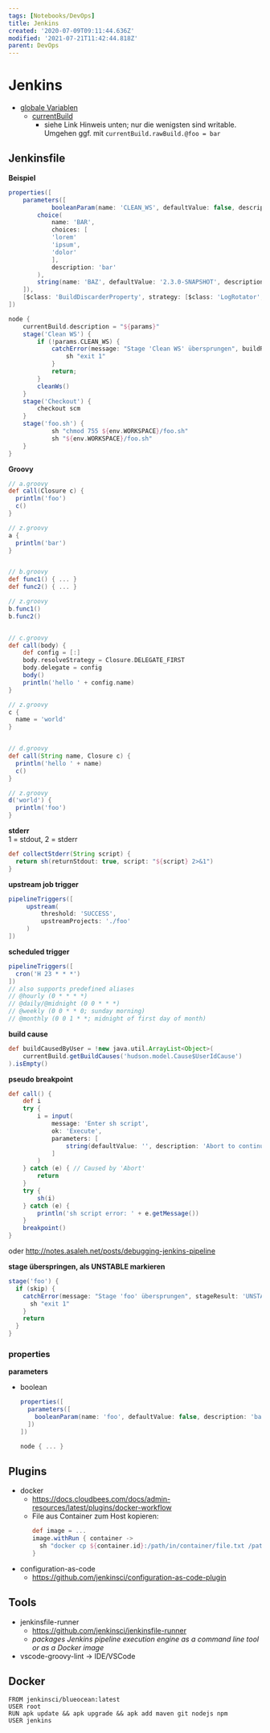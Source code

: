 ```yaml
---
tags: [Notebooks/DevOps]
title: Jenkins
created: '2020-07-09T09:11:44.636Z'
modified: '2021-07-21T11:42:44.818Z'
parent: DevOps
---
```


# Jenkins

- [globale Variablen](https://opensource.triology.de/jenkins/pipeline-syntax/globals)
  - [currentBuild](https://opensource.triology.de/jenkins/pipeline-syntax/globals#currentBuild)
    - siehe Link Hinweis unten; nur die wenigsten sind writable. Umgehen ggf. mit `currentBuild.rawBuild.@foo = bar`


## Jenkinsfile

**Beispiel**
```groovy
properties([
	parameters([
        	booleanParam(name: 'CLEAN_WS', defaultValue: false, description: 'Workspace vorher löschen?'),
		choice(
		    name: 'BAR',
		    choices: [
			'lorem'
			'ipsum',
			'dolor'
		    ],
		    description: 'bar'
		),
		string(name: 'BAZ', defaultValue: '2.3.0-SNAPSHOT', description: '')
	]),
  	[$class: 'BuildDiscarderProperty', strategy: [$class: 'LogRotator', artifactDaysToKeepStr: '', artifactNumToKeepStr: '10', daysToKeepStr: '', numToKeepStr: '10']]
])

node {
  	currentBuild.description = "${params}"
	stage('Clean WS') {
		if (!params.CLEAN_WS) {
			catchError(message: "Stage 'Clean WS' übersprungen", buildResult: "SUCCESS", stageResult: "UNSTABLE") {
				sh "exit 1"
			}
			return;
		}
		cleanWs()
	}
	stage('Checkout') {
		checkout scm
	}
  	stage('foo.sh') {
    		sh "chmod 755 ${env.WORKSPACE}/foo.sh"
    		sh "${env.WORKSPACE}/foo.sh"
  	}
}
```

**Groovy**
```groovy
// a.groovy
def call(Closure c) {
  println('foo')
  c()
}

// z.groovy
a {
  println('bar')
}


// b.groovy
def func1() { ... }
def func2() { ... }

// z.groovy
b.func1()
b.func2()


// c.groovy
def call(body) {
    def config = [:]
    body.resolveStrategy = Closure.DELEGATE_FIRST
    body.delegate = config
    body()
    println('hello ' + config.name)
}

// z.groovy
c {
  name = 'world'
}


// d.groovy
def call(String name, Closure c) {
  println('hello ' + name)
  c()
}

// z.groovy
d('world') {
  println('foo')
}
```

**stderr**
<br/>
1 = stdout, 2 = stderr
```groovy
def collectStderr(String script) {
  return sh(returnStdout: true, script: "${script} 2>&1")
}
```

**upstream job trigger**
```groovy
pipelineTriggers([
     upstream(
         threshold: 'SUCCESS',
         upstreamProjects: './foo'
     )
])
```

**scheduled trigger**
```groovy
pipelineTriggers([
  cron('H 23 * * *')
])
// also supports predefined aliases
// @hourly (0 * * * *)
// @daily/@midnight (0 0 * * *)
// @weekly (0 0 * * 0; sunday morning)
// @monthly (0 0 1 * *; midnight of first day of month)
```

**build cause**
```groovy
def buildCausedByUser = !new java.util.ArrayList<Object>(
    currentBuild.getBuildCauses('hudson.model.Cause$UserIdCause')
).isEmpty()
```

**pseudo breakpoint**
```groovy
def call() {
    def i
    try {
        i = input(
            message: 'Enter sh script',
            ok: 'Execute',
            parameters: [
                string(defaultValue: '', description: 'Abort to continue pipeline execution', name: 'script', trim: true)
            ]
        )
    } catch (e) { // Caused by 'Abort'
        return
    }
    try {
        sh(i)
    } catch (e) {
        println('sh script error: ' + e.getMessage())
    }
    breakpoint()
}
```
oder <http://notes.asaleh.net/posts/debugging-jenkins-pipeline>

**stage überspringen, als UNSTABLE markieren**
```groovy
stage('foo') {
  if (skip) {
    catchError(message: "Stage 'foo' übersprungen", stageResult: 'UNSTABLE', buildResult: 'SUCCESS') {
      sh "exit 1"
    }
    return
  }
}
```


### properties

**parameters**
- boolean
  ```groovy
  properties([
    parameters([
      booleanParam(name: 'foo', defaultValue: false, description: 'bar')
    ])
  ])

  node { ... }
  ```


## Plugins
- docker
  - <https://docs.cloudbees.com/docs/admin-resources/latest/plugins/docker-workflow>
  - File aus Container zum Host kopieren:
    ```groovy
    def image = ...
    image.withRun { container ->
      sh "docker cp ${container.id}:/path/in/container/file.txt /path/in/host/file.txt" 
    }
    ```
- configuration-as-code
  - <https://github.com/jenkinsci/configuration-as-code-plugin>


## Tools
- jenkinsfile-runner
  - <https://github.com/jenkinsci/jenkinsfile-runner>
  - *packages Jenkins pipeline execution engine as a command line tool or as a Docker image*
- vscode-groovy-lint → IDE/VSCode


## Docker
```
FROM jenkinsci/blueocean:latest
USER root
RUN apk update && apk upgrade && apk add maven git nodejs npm
USER jenkins
```
